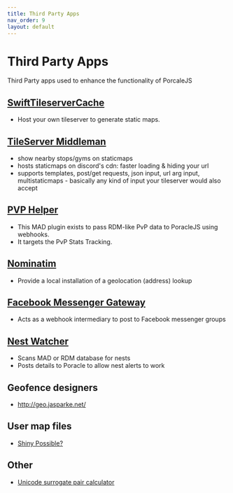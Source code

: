 ```yaml
---
title: Third Party Apps
nav_order: 9
layout: default
---
```


# Third Party Apps
Third Party apps used to enhance the functionality of PorcaleJS

## [SwiftTileserverCache](https://github.com/123FLO321/SwiftTileserverCache)

* Host your own tileserver to generate static maps. 

## [TileServer Middleman](https://github.com/ccev/tileserver-middleman)
- show nearby stops/gyms on staticmaps
- hosts staticmaps on discord's cdn: faster loading & hiding your url
- supports templates, post/get requests, json input, url arg input, multistaticmaps - basically any kind of input your tileserver would also accept

## [PVP Helper](https://github.com/crhbetz/mp-poraclePvpHelper)
- This MAD plugin exists to pass RDM-like PvP data to PoracleJS using webhooks. 
- It targets the PvP Stats Tracking.

## [Nominatim](https://github.com/mediagis/nominatim-docker)
* Provide a local installation of a geolocation (address) lookup 

## [Facebook Messenger Gateway](https://github.com/jfberry/poracle-facebook-hook)

* Acts as a webhook intermediary to post to Facebook messenger groups

## [Nest Watcher](https://ccev.github.io/nestwatcher/)

* Scans MAD or RDM database for nests
* Posts details to Poracle to allow nest alerts to work

## Geofence designers

* http://geo.jasparke.net/

## User map files

* [Shiny Possible?](https://github.com/jms412/PkmnShinyMap)

## Other

* [Unicode surrogate pair calculator](http://www.russellcottrell.com/greek/utilities/SurrogatePairCalculator.htm)





